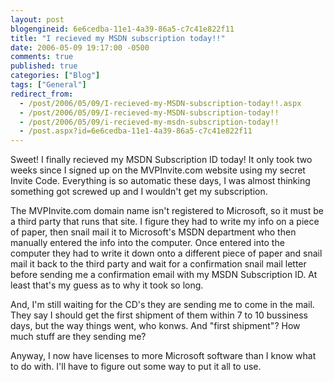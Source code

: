 ```yaml
---
layout: post
blogengineid: 6e6cedba-11e1-4a39-86a5-c7c41e822f11
title: "I recieved my MSDN subscription today!!"
date: 2006-05-09 19:17:00 -0500
comments: true
published: true
categories: ["Blog"]
tags: ["General"]
redirect_from: 
  - /post/2006/05/09/I-recieved-my-MSDN-subscription-today!!.aspx
  - /post/2006/05/09/I-recieved-my-MSDN-subscription-today!!
  - /post/2006/05/09/i-recieved-my-msdn-subscription-today!!
  - /post.aspx?id=6e6cedba-11e1-4a39-86a5-c7c41e822f11
---
```


Sweet! I finally recieved my MSDN Subscription ID today! It only took two weeks since I signed up on the MVPInvite.com website using my secret Invite Code. Everything is so automatic these days, I was almost thinking something got screwed up and I wouldn't get my subscription.

The MVPInvite.com domain name isn't registered to Microsoft, so it must be a third party that runs that site. I figure they had to write my info on a piece of paper, then snail mail it to Microsoft's MSDN department who then manually entered the info into the computer. Once entered into the computer they had to write it down onto a different piece of paper and snail mail it back to the third party and wait for a confirmation snail mail letter before sending me a confirmation email with my MSDN Subscription ID. At least that's my guess as to why it took so long.

And, I'm still waiting for the CD's they are sending me to come in the mail. They say I should get the first shipment of them within 7 to 10 bussiness days, but the way things went, who konws. And "first shipment"? How much stuff are they sending me?

Anyway, I now have licenses to more Microsoft software than I know what to do with. I'll have to figure out some way to put it all to use.
